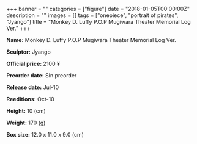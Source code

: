 +++
banner = ""
categories = ["figure"]
date = "2018-01-05T00:00:00Z"
description = ""
images = []
tags = ["onepiece", "portrait of pirates", "Jyango"]
title = "Monkey D. Luffy P.O.P Mugiwara Theater Memorial Log Ver."
+++

**Name:** Monkey D. Luffy P.O.P Mugiwara Theater Memorial Log Ver.

**Sculptor:** Jyango

**Official price:** 2100 ¥

**Preorder date:** Sin preorder

**Release date:** Jul-10

**Reeditions:** Oct-10

**Height:** 10 (cm)

**Weight:** 170 (g)

**Box size:** 12.0 x 11.0 x 9.0 (cm)


